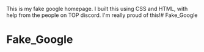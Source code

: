 This is my fake google homepage. I built this using CSS and HTML, with help from the people on TOP discord. I'm really proud of this!# Fake_Google
# Fake_Google
